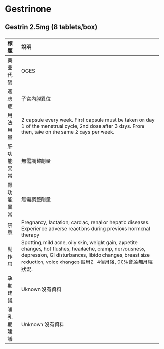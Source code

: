 # Gestrinone

## Gestrin 2.5mg (8 tablets/box)

##### 

| 標題       | 說明                                                                                                                                                                                                                          |
|:-----------|:------------------------------------------------------------------------------------------------------------------------------------------------------------------------------------------------------------------------------|
| 藥品代碼   | OGES                                                                                                                                                                                                                          |
| 適應症     | 子宮內膜異位                                                                                                                                                                                                                  |
| 用法用量   | 2 capsule every week. First capsule must be taken on day 1 of the menstrual cycle, 2nd dose after 3 days. From then, take on the same 2 days per week.                                                                        |
| 肝功能異常 | 無需調整劑量                                                                                                                                                                                                                  |
| 腎功能異常 | 無需調整劑量                                                                                                                                                                                                                  |
| 禁忌       | Pregnancy, lactation; cardiac, renal or hepatic diseases. Experience adverse reactions during previous hormonal therapy                                                                                                       |
| 副作用     | Spotting, mild acne, oily skin, weight gain, appetite changes, hot flushes, headache, cramp, nervousness, depression, GI disturbances, libido changes, breast size reduction, voice changes 服用2-4個月後, 90%會達無月經狀況. |
| 孕期建議   | Uknown 沒有資料                                                                                                                                                                                                               |
| 哺乳期建議 | Unknown 沒有資料                                                                                                                                                                                                              |

